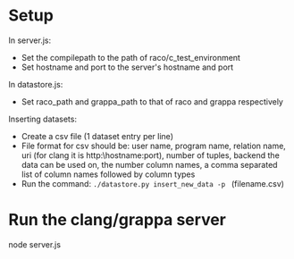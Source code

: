 # Setup
In server.js:
* Set the compilepath to the path of raco/c_test\_environment
* Set hostname and port to the server's hostname and port

In datastore.js:
* Set raco_path and grappa\_path to that of raco and grappa respectively

Inserting datasets:
* Create a csv file (1 dataset entry per line)
* File format for csv should be: user name, program name, relation name, uri (for clang it is http:\\hostname:port), number of tuples, backend the data can be used on, the number column names, a comma separated list of column names followed by column types
* Run the command:
```./datastore.py insert_new_data -p ``` (filename.csv)

# Run the clang/grappa server
node server.js
